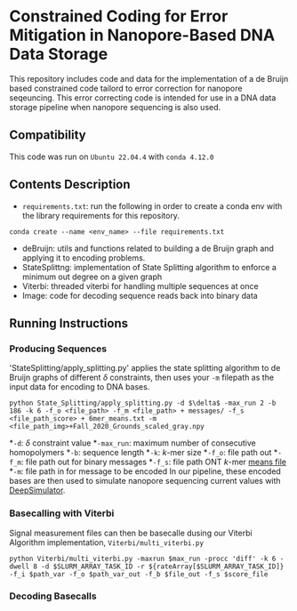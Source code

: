 # Constrained Coding for Error Mitigation in Nanopore-Based DNA Data Storage

This repository includes code and data for the implementation of a de Bruijn based constrained code tailord to error correction for nanopore seqeuncing. This error correcting code is intended for use in a DNA data storage pipeline when nanopore sequencing is also used.

## Compatibility
This code was run on `Ubuntu 22.04.4` with `conda 4.12.0`

## Contents Description
* `requirements.txt`:
  run the following in order to create a conda env with the library requirements for this repository.
 ```
 conda create --name <env_name> --file requirements.txt
 ```
* deBruijn: utils and functions related to building a de Bruijn graph and applying it to encoding problems.
* StateSplittng: implementation of State Splitting algorithm to enforce a minimum out degree on a given graph
* Viterbi: threaded viterbi for handling multiple sequences at once
* Image: code for decoding sequence reads back into binary data
  
## Running Instructions
### Producing Sequences
'StateSplitting/apply_splitting.py' applies the state splitting algorithm to de Bruijn graphs of different $\delta$ constraints, then uses your `-m` filepath as the input data for encoding to DNA bases. 
```
python State_Splitting/apply_splitting.py -d $\delta$ -max_run 2 -b 186 -k 6 -f_o <file_path> -f_m <file_path> + messages/ -f_s <file_path_score> + 6mer_means.txt -m <file_path_img>+Fall_2020_Grounds_scaled_gray.npy
```
*`-d`: $\delta$ constraint value
*`-max_run`: maximum number of consecutive homopolymers 
*`-b`: sequence length
*`-k`: $k$-mer size
*`-f_o`: file path out
*`-f_m`: file path out for binary messages
*`-f_s`: file path ONT $k$-mer [means file](https://github.com/nanoporetech/kmer_models) 
*`-m`: file path in for message to be encoded
In our pipeline, these encoded bases are then used to simulate nanopore sequencing current values with [DeepSimulator](https://github.com/liyu95/DeepSimulator).

### Basecalling with Viterbi
Signal measurement files can then be basecalle dusing our Viterbi Algorithm implementation, `Viterbi/multi_viterbi.py`
```
python Viterbi/multi_viterbi.py -maxrun $max_run -procc 'diff' -k 6 -dwell 8 -d $SLURM_ARRAY_TASK_ID -r ${rateArray[$SLURM_ARRAY_TASK_ID]} -f_i $path_var -f_o $path_var_out -f_b $file_out -f_s $score_file
```

### Decoding Basecalls


